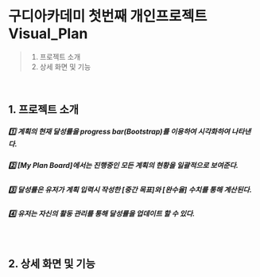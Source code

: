 # 구디아카데미 첫번째 개인프로젝트 Visual_Plan
> 1. 프로젝트 소개
> 1. 상세 화면 및 기능

<br>

## 1. 프로젝트 소개

##### :one:  계획의 현재 달성률을 progress bar(Bootstrap)를 이용하여 시각화하여 나타낸다.
##### :two:  [My Plan Board]에서는 진행중인 모든 계획의 현황을 일괄적으로 보여준다.
##### :three:  달성률은 유저가 계획 입력시 작성한 [중간 목표]와 [완수율] 수치를 통해 계산된다.
##### :four:  유저는 자신의 활동 관리를 통해 달성률을 업데이트 할 수 있다.

<br>

## 2. 상세 화면 및 기능
